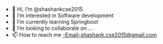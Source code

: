 - 👋 Hi, I’m @shashankcse2015
- 👀 I’m interested in Software development
- 🌱 I’m currently learning Springboot
- 💞️ I’m looking to collaborate on ...
- 📫 How to reach me -Email-shashank.cse2015@gmail.com

<!---
shashankcse2015/shashankcse2015 is a ✨ special ✨ repository because its `README.md` (this file) appears on your GitHub profile.
You can click the Preview link to take a look at your changes.
--->
